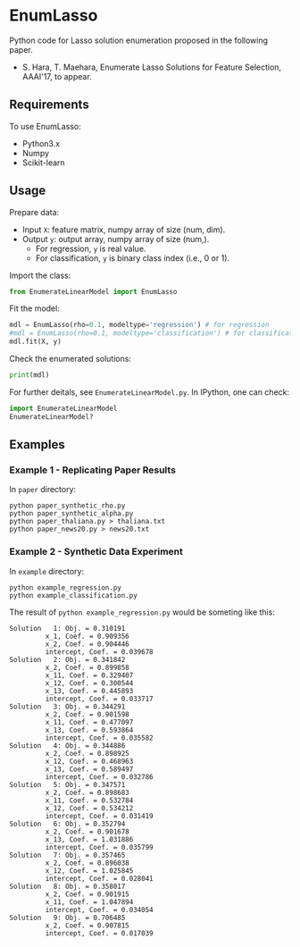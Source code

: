 # EnumLasso
Python code for Lasso solution enumeration proposed in the following paper.

* S. Hara, T. Maehara, Enumerate Lasso Solutions for Feature Selection, AAAI'17, to appear.

## Requirements
To use EnumLasso:

* Python3.x
* Numpy
* Scikit-learn

## Usage

Prepare data:

* Input ``X``: feature matrix, numpy array of size (num, dim).
* Output ``y``: output array, numpy array of size (num,).
  * For regression, ``y`` is real value.
  * For classification, ``y`` is binary class index (i.e., 0 or 1).

Import the class:

```python
from EnumerateLinearModel import EnumLasso
```

Fit the model:

```python
mdl = EnumLasso(rho=0.1, modeltype='regression') # for regression
#mdl = EnumLasso(rho=0.1, modeltype='classification') # for classification
mdl.fit(X, y)
```

Check the enumerated solutions:

```python
print(mdl)
```

For further deitals, see ``EnumerateLinearModel.py``.
In IPython, one can check:

```python
import EnumerateLinearModel
EnumerateLinearModel?
```

## Examples

### Example 1 - Replicating Paper Results

In ``paper`` directory:

```
python paper_synthetic_rho.py
python paper_synthetic_alpha.py
python paper_thaliana.py > thaliana.txt
python paper_news20.py > news20.txt
```

### Example 2 - Synthetic Data Experiment

In ``example`` directory:


```
python example_regression.py
python example_classification.py
```

The result of ``python example_regression.py`` would be someting like this:

```
Solution   1: Obj. = 0.310191
         x_1, Coef. = 0.909356
         x_2, Coef. = 0.904446
         intercept, Coef. = 0.039678
Solution   2: Obj. = 0.341842
         x_2, Coef. = 0.899858
         x_11, Coef. = 0.329407
         x_12, Coef. = 0.300544
         x_13, Coef. = 0.445893
         intercept, Coef. = 0.033717
Solution   3: Obj. = 0.344291
         x_2, Coef. = 0.901598
         x_11, Coef. = 0.477097
         x_13, Coef. = 0.593864
         intercept, Coef. = 0.035582
Solution   4: Obj. = 0.344886
         x_2, Coef. = 0.898925
         x_12, Coef. = 0.468963
         x_13, Coef. = 0.589497
         intercept, Coef. = 0.032786
Solution   5: Obj. = 0.347571
         x_2, Coef. = 0.898683
         x_11, Coef. = 0.532784
         x_12, Coef. = 0.534212
         intercept, Coef. = 0.031419
Solution   6: Obj. = 0.352794
         x_2, Coef. = 0.901678
         x_13, Coef. = 1.031886
         intercept, Coef. = 0.035799
Solution   7: Obj. = 0.357465
         x_2, Coef. = 0.896038
         x_12, Coef. = 1.025845
         intercept, Coef. = 0.028041
Solution   8: Obj. = 0.358017
         x_2, Coef. = 0.901915
         x_11, Coef. = 1.047894
         intercept, Coef. = 0.034054
Solution   9: Obj. = 0.706485
         x_2, Coef. = 0.907815
         intercept, Coef. = 0.017039
```


